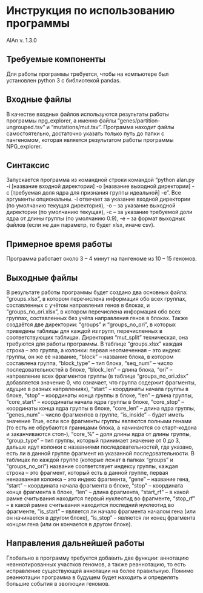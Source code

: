 # Инструкция по использованию программы
AlAn v. 1.3.0
## Требуемые компоненты
Для работы программы требуется, чтобы на компьютере был установлен python 3 с библиотекой pandas.
## Входные файлы
В качестве входных файлов используются результаты работы программы npg_explorer, а именно файлы “genes/partition-ungrouped.tsv” и “mutations/mut.tsv”. Программа находит файлы самостоятельно, достаточно указать только путь до папки с пангеномом, которая является результатом работы программы NPG_explorer.
## Синтаксис
Запускается программа из командной строки командой “python alan.py -i [название входной директории] -o [название выходной директории] -c [требуемая доля ядра для признания группы идеальной] -e”. Все аргументы опциональны. -i отвечает за указание входной директории (по умолчанию текущая директория), -o – за указание выходной директории (по умолчанию текущая), -c – за указание требуемой доли ядра от длины группы (по умолчанию 0.9), -e – за формат выходных файлов (если не дан параметр, то будет xlsx, иначе csv).
## Примерное время работы
Программа работает около 3 – 4 минут на пангеноме из 10 – 15 геномов.
## Выходные файлы
В результате работы программы будет создано два основных файла: “groups.xlsx”, в котором перечислена информация обо всех группах, составленных с учётом направления генов в блоках, и “groups_no_ori.xlsx”, в котором перечислена информация обо всех группах, составленных без учёта направления генов в блоках. Также создаётся две директории: “groups” и “groups_no_ori”, в которых приведены таблицы для каждой из групп, перечисленных в соответствующих таблицах. Директория “mut_split” техническая, она требуются для работы программы.
В таблице “groups.xlsx” каждая строка – это группа, а колонки: первая неотмеченная – это индекс группы, он же её название, “block” – название блока, в котором составлена группа, “block_type” – тип блока, “seq_num” – число последовательностей в блоке, “block_len” – длина блока, “ori” – направление всех фрагментов группы (в таблице “groups_no_ori.xlsx” добавляется значение 0, что означает, что группа содержит фрагменты, идущие в разных напрвлениях), “start” – координаты начала группы в блоке, “stop” – координаты конца группы в блоке, “len” – длина группы, “core_start” – координаты начала ядра группы в блоке, “core_stop” – координаты конца ядра группы в блоке, “core_len” – длина ядра группы, “genes_num” – число фрагментов в группе, “is_inside” – будет иметь значение True, если все фрагменты группы являются полными генами (то есть не обрубаются границами блока, а начинаются со старт-кодона и заканчиваются стоп-), “core_%” – доля длины ядра от длины группы, “group_type” – тип группы, который принимает значение от 0 до 3, дальше идут колонки с названиями последовательностей, где указано, есть ли в данной группе фрагмент из указанной последовательности.
В таблицах по каждой группе (которые лежат в папках “groups” и “groups_no_ori”) название соответствует индексу группы, каждая строка – это фрагмент, который есть в данной группе, первая неназванная колонка – это индекс фрагмента, “gene” – название гена, “start” – координата начала фрагмента в блоке, “stop” – координата конца фрагмента в блоке, “len” – длина фрагмента, “start_rf” – в какой рамке считывания находится первый нуклеотид во фрагменте, “stop_rf” – в какой рамке считывания находится последний нуклеотид во фрагменте, “is_start” – является ли начало фрагмента началом гена (или он начинается в другом блоке), “is_stop” – является ли конец фрагмента концом гена (или он кончается в другом блоке).
## Направления дальнейшей работы
Глобально в программу требуется добавить две функции: аннотацию неаннотированных участков геномов, а также реаннотацию, то есть исправление существующей аннотации на более правильную. Помимо реаннотации программа в будущем будет находить и определять большие события в эволюции геномов.
